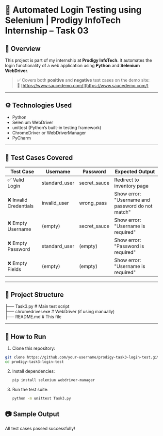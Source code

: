 # 🧪 Automated Login Testing using Selenium | Prodigy InfoTech Internship – Task 03

## 📌 Overview

This project is part of my internship at **Prodigy InfoTech**. It automates the login functionality of a web application using **Python** and **Selenium WebDriver**.

> ✅ Covers both **positive** and **negative** test cases on the demo site:  
> 🔗 [https://www.saucedemo.com/](https://www.saucedemo.com/)

---

## ⚙️ Technologies Used

- Python
- Selenium WebDriver
- unittest (Python’s built-in testing framework)
- ChromeDriver or WebDriverManager
- PyCharm

---

## 🧪 Test Cases Covered

| Test Case               | Username       | Password       | Expected Output                                  |
|-------------------------|----------------|----------------|--------------------------------------------------|
| ✅ Valid Login           | standard_user  | secret_sauce   | Redirect to inventory page                       |
| ❌ Invalid Credentials   | invalid_user   | wrong_pass     | Show error: "Username and password do not match" |
| ❌ Empty Username        | (empty)        | secret_sauce   | Show error: "Username is required"               |
| ❌ Empty Password        | standard_user  | (empty)        | Show error: "Password is required"               |
| ❌ Empty Fields          | (empty)        | (empty)        | Show error: "Username is required"               |

---

## 📂 Project Structure
├── Task3.py # Main test script  
├── chromedriver.exe # WebDriver (if using manually)  
├── README.md # This file  


---

## 🚀 How to Run

1. Clone this repository:

```bash
git clone https://github.com/your-username/prodigy-task3-login-test.git
cd prodigy-task3-login-test
```
2. Install dependencies:

   ```bash
   pip install selenium webdriver-manager
   ```

3. Run the test suite:

   ```bash
   python -m unittest Task3.py
   ```

## 📷 Sample Output
   All test cases passed successfully!
